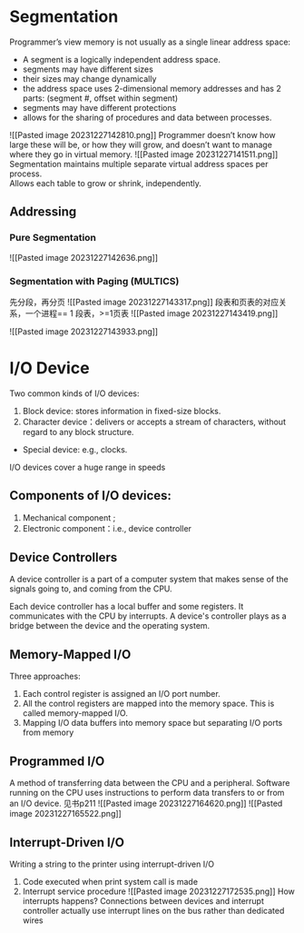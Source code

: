# Segmentation
Programmer’s view memory is not usually as a single linear address space:
- A segment is a logically independent address space.
- segments may have different sizes
- their sizes may change dynamically
- the address space uses 2-dimensional memory addresses and has 2 parts:
	(segment #, offset within segment)
- segments may have different protections
- allows for the sharing of procedures and data between processes. 

![[Pasted image 20231227142810.png]]
Programmer doesn’t know how large these will be, or how they will grow, and doesn’t want to manage where they go in virtual memory.
![[Pasted image 20231227141511.png]]
Segmentation maintains multiple separate virtual address spaces per process.  
Allows each table to grow or shrink, independently.
## Addressing
### Pure Segmentation
![[Pasted image 20231227142636.png]]

### Segmentation with Paging (MULTICS)
先分段，再分页
![[Pasted image 20231227143317.png]]
段表和页表的对应关系，一个进程== 1 段表，>=1页表
![[Pasted image 20231227143419.png]]

![[Pasted image 20231227143933.png]]


# I/O Device

Two common kinds of I/O devices:
1. Block device: stores information in fixed-size blocks.
2. Character device：delivers or accepts a stream of characters, without regard to any block structure.
- Special device: e.g., clocks.

I/O devices cover a huge range in speeds

## Components of I/O devices: 
1. Mechanical component ;
2. Electronic component：i.e., device controller



## Device Controllers
A device controller is a part of a computer system that makes sense of the signals going to, and coming from the CPU. 

Each device controller has a local buffer and some registers. It communicates with the CPU by interrupts. A device's controller plays as a bridge between the device and the operating system.

## Memory-Mapped I/O
Three approaches:
1. Each control register is assigned an I/O port number.
2. All the control registers are mapped into the memory space. This is called memory-mapped I/O.
3. Mapping I/O data buffers into memory space but separating I/O ports from memory
## Programmed I/O
A method of transferring data between the CPU and a peripheral.
Software running on the CPU uses instructions to perform data transfers to or from an I/O device. 
见书p211
![[Pasted image 20231227164620.png]]
![[Pasted image 20231227165522.png]]

## Interrupt-Driven I/O
Writing a string to the printer using interrupt-driven I/O
1. Code executed when print system call is made
2. Interrupt service procedure
![[Pasted image 20231227172535.png]]
How interrupts happens?
Connections between devices and interrupt controller actually use interrupt lines on the bus rather than dedicated wires

